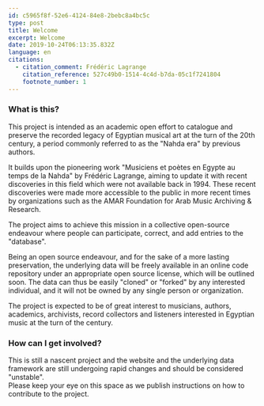 ```yaml
---
id: c5965f8f-52e6-4124-84e8-2bebc8a4bc5c
type: post
title: Welcome
excerpt: Welcome
date: 2019-10-24T06:13:35.832Z
language: en
citations:
  - citation_comment: Frédéric Lagrange
    citation_reference: 527c49b0-1514-4c4d-b7da-05c1f7241804
    footnote_number: 1
---
```


### What is this?
This project is intended as an academic open effort to catalogue and preserve the recorded legacy of Egyptian musical art at the turn of the 20th century, a period commonly referred to as the "Nahda era" by previous authors.

It builds upon the pioneering work "Musiciens et poètes en Egypte au temps de la Nahda" by Frédéric Lagrange, aiming to update it with recent discoveries in this field which were not available back in 1994. These recent discoveries were made more accessible to the public in more recent times by organizations such as the AMAR Foundation for Arab Music Archiving & Research.

The project aims to achieve this mission in a collective open-source endeavour where people can participate, correct, and add entries to the "database".

Being an open source endeavour, and for the sake of a more lasting preservation, the underlying data will be freely available in an online code repository under an appropriate open source license, which will be outlined soon. The data can thus be easily "cloned" or "forked" by any interested individual, and it will not be owned by any single person or organization.

The project is expected to be of great interest to musicians, authors, academics, archivists, record collectors and listeners interested in Egyptian music at the turn of the century.

### How can I get involved?
This is still a nascent project and the website and the underlying data framework are still undergoing rapid changes and should be considered "unstable".  
Please keep your eye on this space as we publish instructions on how to contribute to the project.

